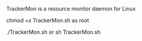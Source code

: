 TrackerMon is a resource monitor daemon for Linux

chmod +x TrackerMon.sh  as root

./TrackerMon.sh 
    or 
sh TrackerMon.sh 
